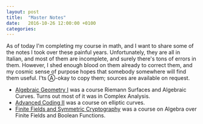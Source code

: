 ```yaml
---
layout: post
title:  "Master Notes"
date:   2016-10-26 12:00:00 +0100
categories: 
---
```


As of today I'm completing my course in math, and I want to share some of the
notes I took over these painful years.
Unfortunately, they are all in Italian, and most of them are incomplete, and surely
there's tons of errors in them.
However, I shed enough blood on them already to correct them, and my cosmic sense of purpose
hopes that somebody somewhere will find them useful.
I'ts Ⓐ-okay to copy them; sources are available on request.

- [Algebraic Geometry I](https://people.develer.com/~maker/scholar/notes/ag.pdf)
    was a course Riemann Surfaces and Algebraic Curves. Turns out most of
    it was in Complex Analysis.
- [Advanced Coding II](https://people.develer.com/~maker/scholar/notes/ac.pdf)
    was a course on elliptic curves.
- [Finite Fields and Symmetric Cryptography](https://people.develer.com/~maker/scholar/notes/ff.pdf)
   was a course on Algebra over Finite Fields and Boolean Functions.
